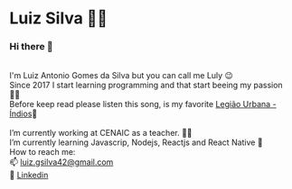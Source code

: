 # Luiz Silva 👨‍🦲

### Hi there 👋
</br> I'm Luiz Antonio Gomes da Silva but you can call me Luly 😉 
</br> Since 2017 I start  learning programming and that start beeing my passion 👨‍💻
</br> Before keep read please listen this song, is my favorite <a href="https://youtu.be/nM_gEzvhsM0">Legião Urbana - Índios</a>🎸
</br>
</br> I’m currently working at CENAIC as a teacher. 🧑‍🏫
</br> I’m currently learning Javascrip, Nodejs, Reactjs and React Native 🌱
</br>How to reach me: 
  </br> 📫 luiz.gsilva42@gmail.com 
  </br> 💼 <a href="https://www.linkedin.com/in/luiz-silva-1842591a8/">Linkedin</a>
